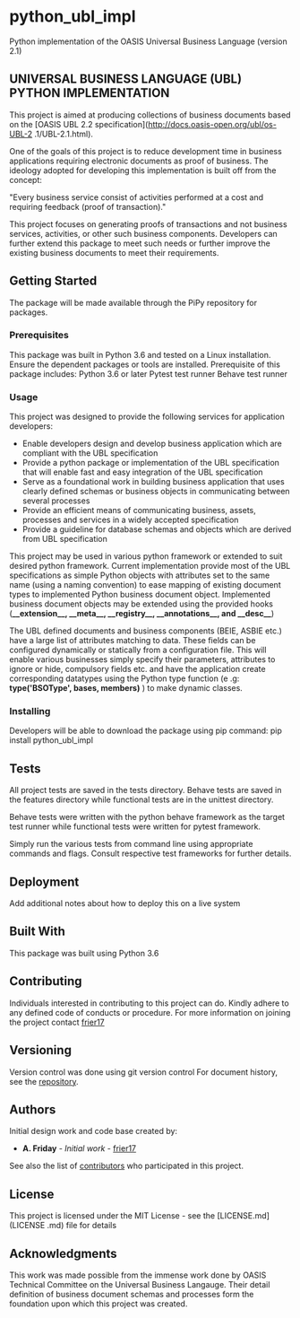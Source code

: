 # python_ubl_impl
Python implementation of the OASIS Universal Business Language (version 2.1)

## UNIVERSAL BUSINESS LANGUAGE (UBL) PYTHON IMPLEMENTATION

This project is aimed at producing collections of business documents based on
 the [OASIS UBL 2.2 specification](http://docs.oasis-open.org/ubl/os-UBL-2
 .1/UBL-2.1.html).

 One of the goals of this project is to reduce development time in business
 applications requiring electronic documents as proof of business. The
 ideology adopted for developing this implementation is built off from the
 concept:

 "Every business service consist of activities performed at a cost and
requiring feedback (proof of transaction)."

This project focuses on generating proofs of transactions and not
business services, activities, or other such business components. Developers
can further extend this package to meet such needs or further improve the
existing business documents to meet their requirements.

## Getting Started

The package will be made available through the PiPy repository for packages.

### Prerequisites

This package was built in Python 3.6 and tested on a Linux installation.
Ensure the dependent packages or tools are installed. Prerequisite of this
package includes:
Python 3.6 or later
Pytest test runner
Behave test runner

### Usage

This project was designed to provide the following services for application
developers:

+ Enable developers design and develop business application which are
compliant with the UBL specification
+ Provide a python package or implementation of the UBL specification that
will enable fast and easy integration of the UBL specification
+ Serve as a foundational work in building business application that uses
clearly defined schemas or business objects in communicating between several
processes
+ Provide an efficient means of communicating business, assets, processes and
 services in a widely accepted specification
+ Provide a guideline for database schemas and objects which are derived from
 UBL specification

This project may be used in various python framework or extended to suit
desired python framework. Current implementation provide most of the UBL
specifications as simple Python objects with attributes set to the same name
(using a naming convention) to ease mapping of existing document types to
implemented Python business document object. Implemented business document
objects may be extended using the provided hooks (**\_\_extension\_\_,
\_\_meta\_\_, \_\_registry\_\_, \_\_annotations\_\_, and  \_\_desc\_\_**)

The UBL defined documents and business components (BEIE, ASBIE etc.) have  a
large list of attributes matching to data.
These fields can be configured dynamically or statically from a configuration
 file. This will enable various businesses simply specify their parameters,
 attributes to ignore or hide, compulsory fields etc. and have the
 application create corresponding datatypes using the Python type function (e
 .g:  **type('BSOType', bases, members)** ) to make dynamic classes.

### Installing

Developers will be able to download the package using pip command:
pip install python_ubl_impl


## Tests

All project tests are saved in the tests directory. Behave tests are saved in
 the features
directory while functional tests are in the unittest directory.

Behave tests were written with the python behave framework as the target test
 runner while functional tests were written for pytest framework.

Simply run the various tests from command line using appropriate commands and
 flags. Consult respective test frameworks for further details.

## Deployment

Add additional notes about how to deploy this on a live system

## Built With
This package was built using Python 3.6

## Contributing
Individuals interested in contributing to this project can do. Kindly adhere
to any defined code of conducts or procedure. For more information on
joining the project contact [frier17](https://github.com/frier17)

## Versioning
Version control was done using git version control
For document history, see the [repository](https://github.com/frier17/python_ubl_impl).

## Authors
Initial design work and code base created by:
* **A. Friday** - *Initial work* - [frier17](https://github.com/frier17)

See also the list of [contributors](https://github.com/frier17/python_ubl_impl) who
participated in this project.

## License

This project is licensed under the MIT License - see the [LICENSE.md](LICENSE
.md) file for details

## Acknowledgments
This work was made possible from the immense work done by OASIS Technical
Committee on the Universal Business Langauge. Their detail definition of
business document schemas and processes form the foundation upon which this
project was created.

